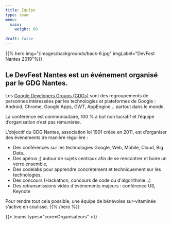 ```yaml
---
title: Équipe
type: team
menu:
  main:
    weight: 60
    
draft: false
---
```


{{% hero img="/images/backgrounds/back-6.jpg" imgLabel="DevFest Nantes 2019"%}}
## Le DevFest Nantes est un événement organisé par le GDG Nantes.

Les [Google Developers Groups (GDGs)](http://developers.google.com/groups) sont des regroupements de personnes intéressées par les technologies et plateformes de Google : Android, Chrome, Google Apps, GWT, AppEngine... partout dans le monde.

La conférence est communautaire, 100 % à but non lucratif et l’équipe d’organisation n’est pas rémunérée.

L’objectif du GDG Nantes, association loi 1901 créée en 2011, est d’organiser des événements de manière régulière :

* Des conférences sur les technologies Google, Web, Mobile, Cloud, Big Data...
* Des apéros ;) autour de sujets centraux afin de se rencontrer et boire un verre ensemble,
* Des codelabs pour apprendre concrètement et techniquement sur les technologies,
* Des concours (Hackathon, concours de code ou d'algorithmie...)
* Des retransmissions vidéo d'événements majeurs : conférence US, Keynote

Pour rendre tout cela possible, une équipe de bénévoles sur-vitaminée s’active en coulisse.
{{% /hero %}}

<!-- ... -->

{{< teams types="core=Organisateurs" >}}

<!-- ... -->

<!-- 
{{% partners categories="communautes,media" %}}
# Partners
{{% /partners %}}
-->